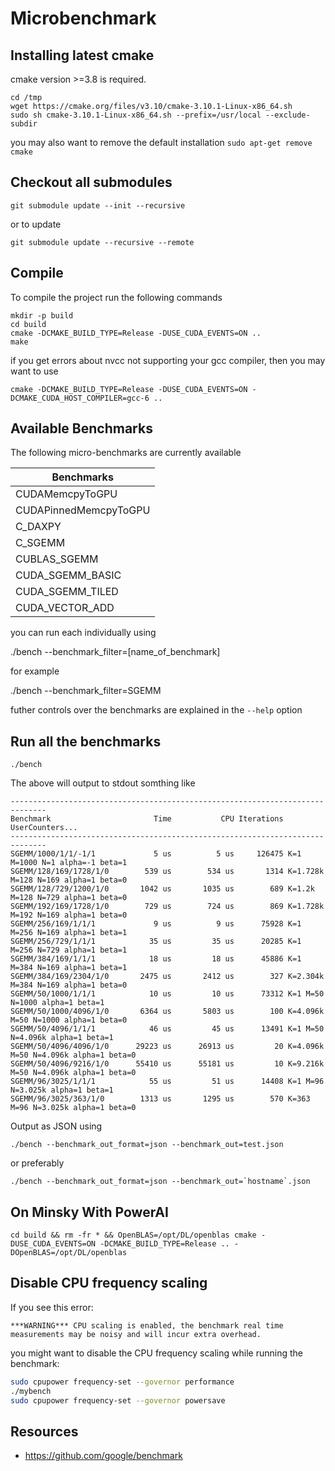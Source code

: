 # Microbenchmark

## Installing latest cmake

cmake version >=3.8 is required.

```
cd /tmp
wget https://cmake.org/files/v3.10/cmake-3.10.1-Linux-x86_64.sh
sudo sh cmake-3.10.1-Linux-x86_64.sh --prefix=/usr/local --exclude-subdir
```

you may also want to remove the default installation `sudo apt-get remove cmake`


## Checkout all submodules

```
git submodule update --init --recursive
```

or to update

```
git submodule update --recursive --remote
```

## Compile

To compile the project run the following commands

    mkdir -p build
    cd build
    cmake -DCMAKE_BUILD_TYPE=Release -DUSE_CUDA_EVENTS=ON ..
    make
    
if you get errors about nvcc not supporting your gcc compiler, then you may want to use

    cmake -DCMAKE_BUILD_TYPE=Release -DUSE_CUDA_EVENTS=ON -DCMAKE_CUDA_HOST_COMPILER=gcc-6 ..  


## Available Benchmarks

The following micro-benchmarks are currently available

| Benchmarks            |
| --------------------- |
| CUDAMemcpyToGPU       |
| CUDAPinnedMemcpyToGPU |
| C_DAXPY               |
| C_SGEMM               |
| CUBLAS_SGEMM          |
| CUDA_SGEMM_BASIC      |
| CUDA_SGEMM_TILED      |
| CUDA_VECTOR_ADD       |

you can run each individually using

./bench --benchmark_filter=[name_of_benchmark]

for example

./bench --benchmark_filter=SGEMM

futher controls over the benchmarks are explained in the `--help` option

## Run all the benchmarks

    ./bench

The above will output to stdout somthing like 

    ------------------------------------------------------------------------------
    Benchmark                       Time           CPU Iterations UserCounters...
    ------------------------------------------------------------------------------
    SGEMM/1000/1/1/-1/1             5 us          5 us     126475 K=1 M=1000 N=1 alpha=-1 beta=1
    SGEMM/128/169/1728/1/0        539 us        534 us       1314 K=1.728k M=128 N=169 alpha=1 beta=0
    SGEMM/128/729/1200/1/0       1042 us       1035 us        689 K=1.2k M=128 N=729 alpha=1 beta=0
    SGEMM/192/169/1728/1/0        729 us        724 us        869 K=1.728k M=192 N=169 alpha=1 beta=0
    SGEMM/256/169/1/1/1             9 us          9 us      75928 K=1 M=256 N=169 alpha=1 beta=1
    SGEMM/256/729/1/1/1            35 us         35 us      20285 K=1 M=256 N=729 alpha=1 beta=1
    SGEMM/384/169/1/1/1            18 us         18 us      45886 K=1 M=384 N=169 alpha=1 beta=1
    SGEMM/384/169/2304/1/0       2475 us       2412 us        327 K=2.304k M=384 N=169 alpha=1 beta=0
    SGEMM/50/1000/1/1/1            10 us         10 us      73312 K=1 M=50 N=1000 alpha=1 beta=1
    SGEMM/50/1000/4096/1/0       6364 us       5803 us        100 K=4.096k M=50 N=1000 alpha=1 beta=0
    SGEMM/50/4096/1/1/1            46 us         45 us      13491 K=1 M=50 N=4.096k alpha=1 beta=1
    SGEMM/50/4096/4096/1/0      29223 us      26913 us         20 K=4.096k M=50 N=4.096k alpha=1 beta=0
    SGEMM/50/4096/9216/1/0      55410 us      55181 us         10 K=9.216k M=50 N=4.096k alpha=1 beta=0
    SGEMM/96/3025/1/1/1            55 us         51 us      14408 K=1 M=96 N=3.025k alpha=1 beta=1
    SGEMM/96/3025/363/1/0        1313 us       1295 us        570 K=363 M=96 N=3.025k alpha=1 beta=0

Output as JSON using

    ./bench --benchmark_out_format=json --benchmark_out=test.json
    
or preferably 


    ./bench --benchmark_out_format=json --benchmark_out=`hostname`.json

## On Minsky With PowerAI

```
cd build && rm -fr * && OpenBLAS=/opt/DL/openblas cmake -DUSE_CUDA_EVENTS=ON -DCMAKE_BUILD_TYPE=Release .. -DOpenBLAS=/opt/DL/openblas
```

## Disable CPU frequency scaling

If you see this error:

```
***WARNING*** CPU scaling is enabled, the benchmark real time measurements may be noisy and will incur extra overhead.
```

you might want to disable the CPU frequency scaling while running the benchmark:

```bash
sudo cpupower frequency-set --governor performance
./mybench
sudo cpupower frequency-set --governor powersave
```

## Resources

* https://github.com/google/benchmark
